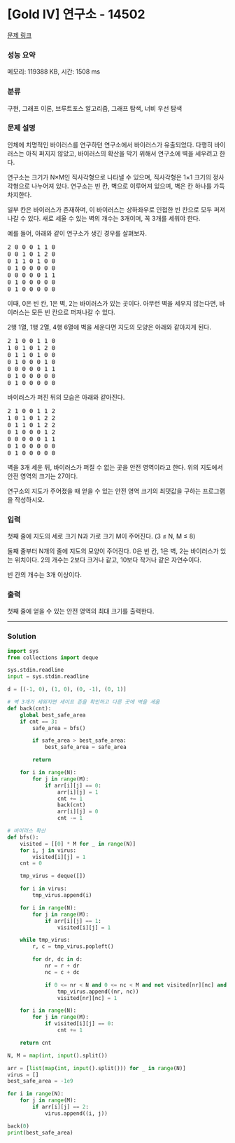 # [Gold IV] 연구소 - 14502 

[문제 링크](https://www.acmicpc.net/problem/14502) 

### 성능 요약

메모리: 119388 KB, 시간: 1508 ms

### 분류

구현, 그래프 이론, 브루트포스 알고리즘, 그래프 탐색, 너비 우선 탐색

### 문제 설명

<p>인체에 치명적인 바이러스를 연구하던 연구소에서 바이러스가 유출되었다. 다행히 바이러스는 아직 퍼지지 않았고, 바이러스의 확산을 막기 위해서 연구소에 벽을 세우려고 한다.</p>

<p>연구소는 크기가 N×M인 직사각형으로 나타낼 수 있으며, 직사각형은 1×1 크기의 정사각형으로 나누어져 있다. 연구소는 빈 칸, 벽으로 이루어져 있으며, 벽은 칸 하나를 가득 차지한다. </p>

<p>일부 칸은 바이러스가 존재하며, 이 바이러스는 상하좌우로 인접한 빈 칸으로 모두 퍼져나갈 수 있다. 새로 세울 수 있는 벽의 개수는 3개이며, 꼭 3개를 세워야 한다.</p>

<p>예를 들어, 아래와 같이 연구소가 생긴 경우를 살펴보자.</p>

<pre>2 0 0 0 1 1 0
0 0 1 0 1 2 0
0 1 1 0 1 0 0
0 1 0 0 0 0 0
0 0 0 0 0 1 1
0 1 0 0 0 0 0
0 1 0 0 0 0 0</pre>

<p>이때, 0은 빈 칸, 1은 벽, 2는 바이러스가 있는 곳이다. 아무런 벽을 세우지 않는다면, 바이러스는 모든 빈 칸으로 퍼져나갈 수 있다.</p>

<p>2행 1열, 1행 2열, 4행 6열에 벽을 세운다면 지도의 모양은 아래와 같아지게 된다.</p>

<pre>2 1 0 0 1 1 0
1 0 1 0 1 2 0
0 1 1 0 1 0 0
0 1 0 0 0 1 0
0 0 0 0 0 1 1
0 1 0 0 0 0 0
0 1 0 0 0 0 0</pre>

<p>바이러스가 퍼진 뒤의 모습은 아래와 같아진다.</p>

<pre>2 1 0 0 1 1 2
1 0 1 0 1 2 2
0 1 1 0 1 2 2
0 1 0 0 0 1 2
0 0 0 0 0 1 1
0 1 0 0 0 0 0
0 1 0 0 0 0 0</pre>

<p>벽을 3개 세운 뒤, 바이러스가 퍼질 수 없는 곳을 안전 영역이라고 한다. 위의 지도에서 안전 영역의 크기는 27이다.</p>

<p>연구소의 지도가 주어졌을 때 얻을 수 있는 안전 영역 크기의 최댓값을 구하는 프로그램을 작성하시오.</p>

### 입력 

 <p>첫째 줄에 지도의 세로 크기 N과 가로 크기 M이 주어진다. (3 ≤ N, M ≤ 8)</p>

<p>둘째 줄부터 N개의 줄에 지도의 모양이 주어진다. 0은 빈 칸, 1은 벽, 2는 바이러스가 있는 위치이다. 2의 개수는 2보다 크거나 같고, 10보다 작거나 같은 자연수이다.</p>

<p>빈 칸의 개수는 3개 이상이다.</p>

### 출력 

 <p>첫째 줄에 얻을 수 있는 안전 영역의 최대 크기를 출력한다.</p>

---
### Solution
```python
import sys
from collections import deque

sys.stdin.readline
input = sys.stdin.readline

d = [(-1, 0), (1, 0), (0, -1), (0, 1)]

# 벽 3개가 세워지면 세이프 존을 확인하고 다른 곳에 벽을 세움
def back(cnt):
    global best_safe_area
    if cnt == 3:
        safe_area = bfs()

        if safe_area > best_safe_area:
            best_safe_area = safe_area

        return

    for i in range(N):
        for j in range(M):
            if arr[i][j] == 0:
                arr[i][j] = 1
                cnt += 1
                back(cnt)
                arr[i][j] = 0
                cnt -= 1

# 바이러스 확산
def bfs():
    visited = [[0] * M for _ in range(N)]
    for i, j in virus:
        visited[i][j] = 1
    cnt = 0

    tmp_virus = deque([])

    for i in virus:
        tmp_virus.append(i)

    for i in range(N):
        for j in range(M):
            if arr[i][j] == 1:
                visited[i][j] = 1

    while tmp_virus:
        r, c = tmp_virus.popleft()

        for dr, dc in d:
            nr = r + dr
            nc = c + dc

            if 0 <= nr < N and 0 <= nc < M and not visited[nr][nc] and arr[nr][nc] == 0:
                tmp_virus.append((nr, nc))
                visited[nr][nc] = 1

    for i in range(N):
        for j in range(M):
            if visited[i][j] == 0:
                cnt += 1

    return cnt

N, M = map(int, input().split())

arr = [list(map(int, input().split())) for _ in range(N)]
virus = []
best_safe_area = -1e9

for i in range(N):
    for j in range(M):
        if arr[i][j] == 2:
            virus.append((i, j))

back(0)
print(best_safe_area)
